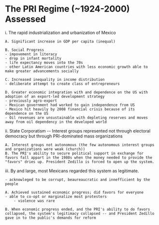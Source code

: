 # The PRI Regime (~1924-2000) Assessed

i. The rapid industrialization and urbanization of Mexico

	A. Significant increase in GDP per capita (inequal)

	B. Social Progress
	- impovement in literacy
	- drop in infant mortality
	- life expectancy moves into the 70s
	- other Latin American countries with less economic growth able to make greater advancements socially

	C. Increased inequality in income distribution
	- deliberate attempt to create class of entrepreneurs

	D. Greater economic integration with and dependence on the US with adoption of an export-led development strategy
	- previously agro-export
	- Mexican government had worked to gain independence from US
	- Mexico hit heavily by 2008 financial crisis because of its dependence on the US
	- Oil revenues are unsustainable with depleting reserves and moves away from oil dependency in the developed world

ii. State Corporatism -- Interest groups represented not through electoral democracy but through PRI-dominated mass organizations

	A. Interest groups not autonomous (the few autonomous interest groups and organizations were weak (church))
	B. The PRI's ability to secure political support in exchange for favors fall appart in the 1980s when the money needed to provide the "favors" dries up. President Zedillo is forced to open up the system.

iii. By and large, most Mexicans regarded this system as legitimate.

	- acknowleged to be corrupt, beaureaucratic and innefficient by the people

	A. Achieved sustained economic progress; did favors for everyone
	- able to co-opt or marginalize most protesters
		- violence was rare

	B. When economic progress ended, and the PRI's ability to do favors collapsed, the system's legitimacy collapsed -- and President Zedillo gave in to the public's demands for reform
